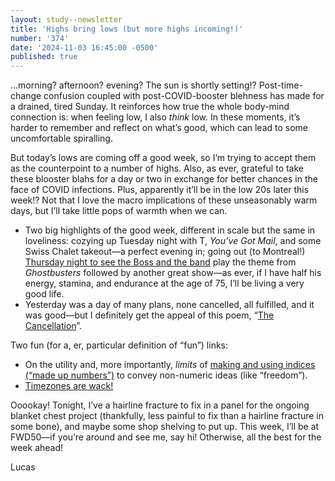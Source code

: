 ```yaml
---
layout: study--newsletter
title: 'Highs bring lows (but more highs incoming!)'
number: '374'
date: '2024-11-03 16:45:00 -0500'
published: true
---
```


…morning? afternoon? evening? The sun is shortly setting!? Post-time-change confusion coupled with post-COVID-booster blehness has made for a drained, tired Sunday. It reinforces how true the whole body-mind connection is: when feeling low, I also _think_ low. In these moments, it’s harder to remember and reflect on what’s good, which can lead to some uncomfortable spiralling.

But today’s lows are coming off a good week, so I’m trying to accept them as the counterpoint to a number of highs. Also, as ever, grateful to take these blooster blahs for a day or two in exchange for better chances in the face of COVID infections. Plus, apparently it’ll be in the low 20s later this week!? Not that I love the macro implications of these unseasonably warm days, but I’ll take little pops of warmth when we can.

- Two big highlights of the good week, different in scale but the same in loveliness: cozying up Tuesday night with T, _You’ve Got Mail_, and some Swiss Chalet takeout—a perfect evening in; going out (to Montreal!) [Thursday night to see the Boss and the band](https://brucespringsteen.net/shows/montreal-qc-october-31-2024-springsteen-e-street-band-tour/) play the theme from _Ghostbusters_ followed by another great show—as ever, if I have half his energy, stamina, and endurance at the age of 75, I’ll be living a very good life.
- Yesterday was a day of many plans, none cancelled, all fulfilled, and it was good—but I definitely get the appeal of this poem, “[The Cancellation](https://katherinemay.substack.com/p/the-bliss-of-cancelled-plans)”.

Two fun (for a, er, particular definition of “fun”) links:

- On the utility and, more importantly, _limits_ of [making and using indices (“made up numbers”)](https://backofmind.substack.com/p/made-up-numbers-are-just-pretend) to convey non-numeric ideas (like “freedom”).
- [Timezones are wack!](https://ssoready.com/blog/engineering/truths-programmers-timezones/)

Ooookay! Tonight, I’ve a hairline fracture to fix in a panel for the ongoing blanket chest project (thankfully, less painful to fix than a hairline fracture in some bone), and maybe some shop shelving to put up. This week, I’ll be at FWD50—if you’re around and see me, say hi! Otherwise, all the best for the week ahead!

Lucas
